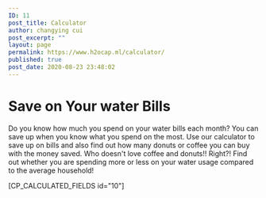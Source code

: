 ```yaml
---
ID: 11
post_title: Calculator
author: changying cui
post_excerpt: ""
layout: page
permalink: https://www.h2ocap.ml/calculator/
published: true
post_date: 2020-08-23 23:48:02
---
```

<!--themify_builder_static-->
<h1>Save on Your water Bills</h1>
Do you know how much you spend on your water bills each month? You can save up when you know what you spend on the most.
Use our calculator to save up on bills and also find out how many donuts or coffee you can buy with the money saved. Who doesn't love coffee and donuts!! Right?!
Find out whether you are spending more or less on your water usage compared to the average household!

<!--/themify_builder_static-->

[CP_CALCULATED_FIELDS id="10"]